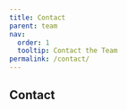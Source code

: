 ```yaml
---
title: Contact
parent: team
nav:
  order: 1
  tooltip: Contact the Team
permalink: /contact/
---
```


## Contact